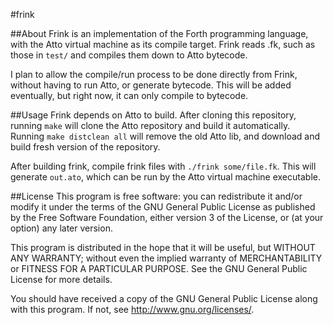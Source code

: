 #frink

##About
Frink is an implementation of the Forth programming language, with the
Atto virtual machine as its compile target. Frink reads .fk, such as
those in `test/` and compiles them down to Atto bytecode.

I plan to allow the compile/run process to be done directly from
Frink, without having to run Atto, or generate bytecode. This will be
added eventually, but right now, it can only compile to bytecode.

##Usage
Frink depends on Atto to build. After cloning this repository, running
`make` will clone the Atto repository and build it
automatically. Running `make distclean all` will remove the old Atto
lib, and download and build fresh version of the repository.

After building frink, compile frink files with `./frink some/file.fk`.
This will generate `out.ato`, which can be run by the Atto virtual
machine executable.

##License
This program is free software: you can redistribute it and/or modify
it under the terms of the GNU General Public License as published by
the Free Software Foundation, either version 3 of the License, or
(at your option) any later version.

This program is distributed in the hope that it will be useful,
but WITHOUT ANY WARRANTY; without even the implied warranty of
MERCHANTABILITY or FITNESS FOR A PARTICULAR PURPOSE.  See the
GNU General Public License for more details.

You should have received a copy of the GNU General Public License
along with this program.  If not, see <http://www.gnu.org/licenses/>.
